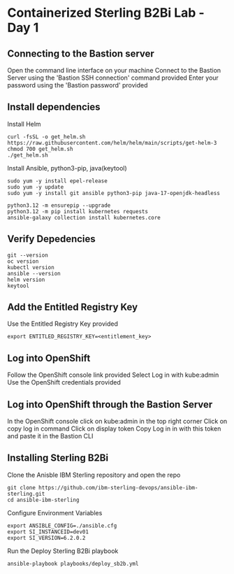 # Containerized Sterling B2Bi Lab - Day 1

## Connecting to the Bastion server
Open the command line interface on your machine
Connect to the Bastion Server using the 'Bastion SSH connection' command provided
Enter your password using the 'Bastion password' provided

## Install dependencies
Install Helm
    
    curl -fsSL -o get_helm.sh https://raw.githubusercontent.com/helm/helm/main/scripts/get-helm-3
    chmod 700 get_helm.sh
    ./get_helm.sh

Install Ansible, python3-pip, java(keytool)
    
    sudo yum -y install epel-release
    sudo yum -y update
    sudo yum -y install git ansible python3-pip java-17-openjdk-headless

    python3.12 -m ensurepip --upgrade
    python3.12 -m pip install kubernetes requests
    ansible-galaxy collection install kubernetes.core

## Verify Depedencies
    git --version
    oc version
    kubectl version
    ansible --version
    helm version
    keytool

## Add the Entitled Registry Key
Use the Entitled Registry Key provided
    
    export ENTITLED_REGISTRY_KEY=<entitlement_key>

## Log into OpenShift
Follow the OpenShift console link provided
Select Log in with kube:admin
Use the OpenShift credentials provided

## Log into OpenShift through the Bastion Server
In the OpenShift console click on kube:admin in the top right corner
Click on copy log in command
Click on display token
Copy Log in in with this token and paste it in the Bastion CLI

## Installing Sterling B2Bi
Clone the Anisble IBM Sterling repository and open the repo
    
    git clone https://github.com/ibm-sterling-devops/ansible-ibm-sterling.git
    cd ansible-ibm-sterling
    
Configure Environment Variables
    
    export ANSIBLE_CONFIG=./ansible.cfg
    export SI_INSTANCEID=dev01
    export SI_VERSION=6.2.0.2
    
Run the Deploy Sterling B2Bi playbook
    
    ansible-playbook playbooks/deploy_sb2b.yml
